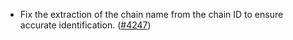 - Fix the extraction of the chain name from the chain ID to ensure
  accurate identification.
  ([\#4247](https://github.com/informalsystems/hermes/issues/4247))